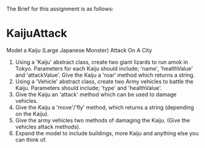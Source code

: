 The Brief for this assignment is as follows:

# KaijuAttack

Model a Kaiju (Large Japanese Monster) Attack On A City

1. Using a 'Kaiju' abstract class, create two giant lizards to run amok in Tokyo. Parameters for each Kaiju should include; 'name', 'healthValue' and 'attackValue'. Give the Kaiju a 'roar' method which returns a string.
2. Using a 'Vehicle' abstract class, create two Army vehicles to battle the Kaiju. Parameters should include; 'type' and 'healthValue'.
3. Give the Kaiju an 'attack' method which can be used to damage vehicles.
4. Give the Kaiju a 'move'/'fly' method, which returns a string (depending on the Kaiju).
5. Give the army vehicles two methods of damaging the Kaiju. (Give the vehicles attack methods).
6. Expand the model to include buildings, more Kaiju and anything else you can think of.
